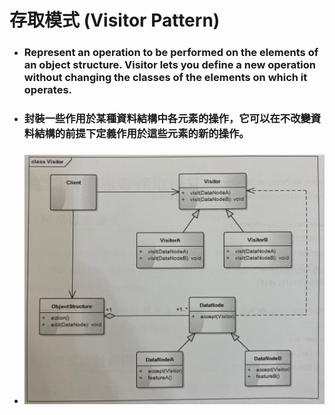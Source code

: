 存取模式 (Visitor Pattern)
=====
* ### Represent an operation to be performed on the elements of an object structure. Visitor lets you define a new operation without changing the classes of the elements on which it operates.
* ### 封裝一些作用於某種資料結構中各元素的操作，它可以在不改變資料結構的前提下定義作用於這些元素的新的操作。
* ### ![iamge](https://raw.githubusercontent.com/GitHub-WeiChiang/main/master/DesignPatterns/Python/%E5%AD%98%E5%8F%96%E6%A8%A1%E5%BC%8F%20(Visitor%20Pattern)/%E5%AD%98%E5%8F%96%E6%A8%A1%E5%BC%8F%E7%9A%84%E9%A1%9E%E5%88%A5%E5%9C%96.jpg)

